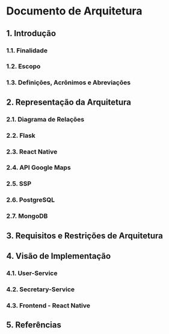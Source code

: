 # Documento de Arquitetura

## 1. Introdução

### 1.1. Finalidade
### 1.2. Escopo
### 1.3. Definições, Acrônimos e Abreviações

## 2. Representação da Arquitetura

### 2.1. Diagrama de Relações
### 2.2. Flask
### 2.3. React Native
### 2.4. API Google Maps
### 2.5. SSP
### 2.6. PostgreSQL
### 2.7. MongoDB

## 3. Requisitos e Restrições de Arquitetura

## 4. Visão de Implementação

### 4.1. User-Service
### 4.2. Secretary-Service
### 4.3. Frontend - React Native

## 5. Referências